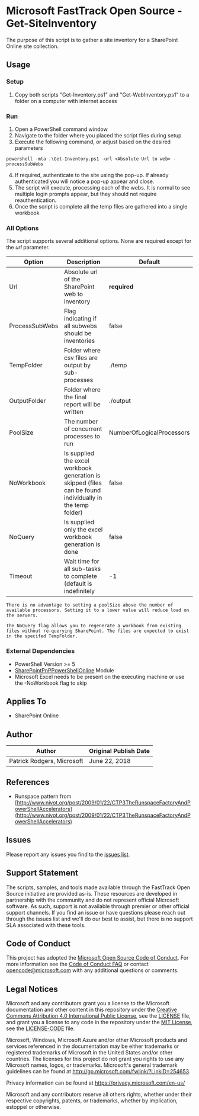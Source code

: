 # Microsoft FastTrack Open Source - Get-SiteInventory

The purpose of this script is to gather a site inventory for a SharePoint Online site collection.

## Usage

### Setup

1. Copy both scripts "Get-Inventory.ps1" and "Get-WebInventory.ps1" to a folder on a computer with internet access

### Run

1. Open a PowerShell command window
2. Navigate to the folder where you placed the script files during setup
3. Execute the following command, or adjust based on the desired parameters

`powershell -mta .\Get-Inventory.ps1 -url <Absolute Url to web> -processSubWebs`

4. If required, authenticate to the site using the pop-up. If already authenticated you will notice a pop-up appear and close.
5. The script will execute, processing each of the webs. It is normal to see multiple login prompts appear, but they should not require reauthentication.
6. Once the script is complete all the temp files are gathered into a single workbook

### All Options

The script supports several additional options. None are required except for the _url_ parameter.

|Option|Description|Default
|----|--------------------------|--------------------------
|Url|Absolute url of the SharePoint web to inventory|**required**
|ProcessSubWebs|Flag indicating if all subwebs should be inventories|false
|TempFolder|Folder where csv files are output by sub-processes|./temp
|OutputFolder|Folder where the final report will be written|./output
|PoolSize|The number of concurrent processes to run|NumberOfLogicalProcessors
|NoWorkbook|Is supplied the excel workbook generation is skipped (files can be found individually in the temp folder)|false
|NoQuery|Is supplied only the excel workbook generation is done|false
|Timeout|Wait time for all sub-tasks to complete (default is indefinitely|-1



`There is no advantage to setting a poolSize above the number of available processors. Setting it to a lower value will reduce load on the servers.`

`The NoQuery flag allows you to regenerate a workbook from existing files without re-querying SharePoint. The files are expected to exist in the specifed TempFolder.`

### External Dependencies

- PowerShell Version >= 5
- [SharePointPnPPowerShellOnline](https://github.com/SharePoint/PnP-PowerShell) Module
- Microsoft Excel needs to be present on the executing machine or use the -NoWorkbook flag to skip

## Applies To

- SharePoint Online

## Author

|Author|Original Publish Date
|----|--------------------------
|Patrick Rodgers, Microsoft|June 22, 2018|

## References

- Runspace pattern from [http://www.nivot.org/post/2009/01/22/CTP3TheRunspaceFactoryAndPowerShellAccelerators](http://www.nivot.org/post/2009/01/22/CTP3TheRunspaceFactoryAndPowerShellAccelerators)

## Issues

Please report any issues you find to the [issues list](../../../../issues).

## Support Statement

The scripts, samples, and tools made available through the FastTrack Open Source initiative are provided as-is. These resources are developed in partnership with the community and do not represent official Microsoft software. As such, support is not available through premier or other official support channels. If you find an issue or have questions please reach out through the issues list and we'll do our best to assist, but there is no support SLA associated with these tools.

## Code of Conduct

This project has adopted the [Microsoft Open Source Code of Conduct](https://opensource.microsoft.com/codeofconduct/).
For more information see the [Code of Conduct FAQ](https://opensource.microsoft.com/codeofconduct/faq/) or
contact [opencode@microsoft.com](mailto:opencode@microsoft.com) with any additional questions or comments.

## Legal Notices

Microsoft and any contributors grant you a license to the Microsoft documentation and other content
in this repository under the [Creative Commons Attribution 4.0 International Public License](https://creativecommons.org/licenses/by/4.0/legalcode),
see the [LICENSE](https://github.com/Microsoft/FastTrack/blob/master/LICENSE) file, and grant you a license to any code in the repository under the [MIT License](https://opensource.org/licenses/MIT), see the
[LICENSE-CODE](https://github.com/Microsoft/FastTrack/blob/master/LICENSE-CODE) file.

Microsoft, Windows, Microsoft Azure and/or other Microsoft products and services referenced in the documentation
may be either trademarks or registered trademarks of Microsoft in the United States and/or other countries.
The licenses for this project do not grant you rights to use any Microsoft names, logos, or trademarks.
Microsoft's general trademark guidelines can be found at http://go.microsoft.com/fwlink/?LinkID=254653.

Privacy information can be found at https://privacy.microsoft.com/en-us/

Microsoft and any contributors reserve all others rights, whether under their respective copyrights, patents,
or trademarks, whether by implication, estoppel or otherwise.
